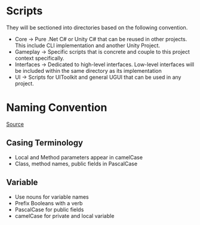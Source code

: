 # Scripts

They will be sectioned into directories based on the following convention.

- Core -> Pure .Net C# or Unity C# that can be reused in other projects. This include CLI implementation and another Unity Project.
- Gameplay -> Specific scripts that is concrete and couple to this project context specifically.
- Interfaces -> Dedicated to high-level interfaces. Low-level interfaces will be included within the same directory as its implementation
- UI -> Scripts for UIToolkit and general UGUI that can be used in any project.

# Naming Convention

[Source](https://unity.com/how-to/naming-and-code-style-tips-c-scripting-unity)

## Casing Terminology

- Local and Method parameters appear in camelCase
- Class, method names, public fields in PascalCase

## Variable

- Use nouns for variable names
- Prefix Booleans with a verb
- PascalCase for public fields
- camelCase for private and local variable
